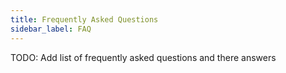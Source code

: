 ```yaml
---
title: Frequently Asked Questions
sidebar_label: FAQ
---
```


TODO: Add list of frequently asked questions and there answers